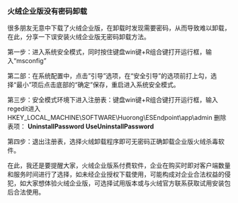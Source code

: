### 火绒企业版没有密码卸载

很多朋友无意中下载了火绒企业版，在卸载时发现需要密码，从而导致难以卸载，在此，分享一下误安装火绒企业版无密码卸载方法。

第一步：进入系统安全模式，同时按住键盘win键+R组合键打开运行框，输入“msconfig”

第二部：在系统配置中，点击”引导”选项，在“安全引导”的选项前打上勾，选择“最小”项后点击底部的“确定”保存，重启进入系统安全模式。

第三步：安全模式环境下进入注册表：键盘win键+R组合键打开运行框，输入regedit进入HKEY_LOCAL_MACHINE\SOFTWARE\Huorong\ESEndpoint\app\admin 删除表项：
**UninstallPassword
UseUninstallPassword**

第四步：退出注册表，选择火绒卸载程序即可无密码正确卸载企业版火绒杀毒软件。

在此，我还是要提醒大家，火绒企业版系付费软件，企业在购买时即对客户端数量和服务时间进行了选择，如未经企业授权下载使用，可能构成对企业合法权益的侵犯，如大家想体验火绒企业版，可选择试用版本或与火绒官方联系获取试用安装包后合法使用。